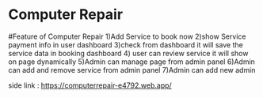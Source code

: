 # Computer Repair

#Feature of Computer Repair
1)Add Service to book now
2)show Service payment info in user dashboard
3)check from dashboard it will save the service data in booking dashboard 4) user can review service it will show on page dynamically
5)Admin can manage page from admin panel
6)Admin can add and remove service from admin panel
7)Admin can add new admin

side link : https://computerrepair-e4792.web.app/
